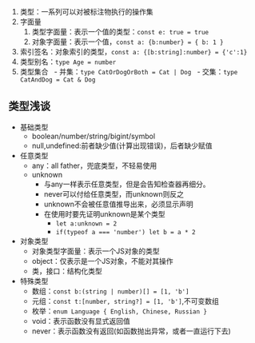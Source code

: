 1. 类型：一系列可以对被标注物执行的操作集
2. 字面量
	1. 类型字面量：表示一个值的类型：`const e: true = true`
	2. 对象字面量：表示一个值，`const a: {b:number} = { b: 1 }`
3. 索引签名：对象索引的类型，`const a: {[b:string]:number} = {'c':1}`
4. 类型别名：`type Age = number`
5. 类型集合
  - 并集：`type CatOrDogOrBoth = Cat | Dog`
  - 交集：`type CatAndDog = Cat & Dog`

## 类型浅谈

- 基础类型
	- boolean/number/string/bigint/symbol
	- null,undefined:前者缺少值(计算出现错误)，后者缺少赋值
- 任意类型
	- any：all father，兜底类型，不轻易使用
	- unknown
		- 与any一样表示任意类型，但是会告知检查器再细分。
		- never可以付给任意类型，而unknown则反之
		- unknown不会被任意值推导出来，必须显示声明
		- 在使用时要先证明unknown是某个类型
			- `let a:unknown = 2`
			- `if(typeof a === 'number') let b = a * 2`
- 对象类型
	- 对象类型字面量：表示一个JS对象的类型
	- object：仅表示是一个JS对象，不能对其操作
	- 类，接口：结构化类型
- 特殊类型
	- 数组：`const b:(string | number)[] = [1, 'b']`
	- 元组：`const t:[number, string?] = [1, 'b']`,不可变数组
	- 枚举：`enum Language { English, Chinese, Russian }`
	- void：表示函数没有显式返回值
	- never：表示函数没有返回(如函数抛出异常，或者一直运行下去)
